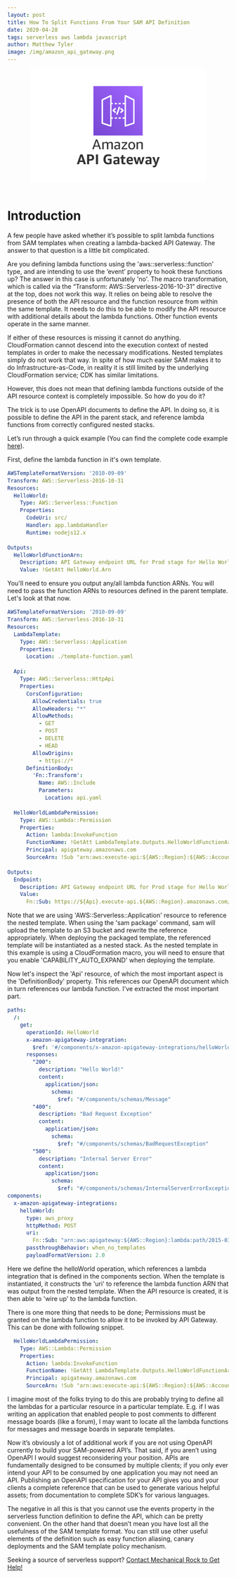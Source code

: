 ```yaml
---
layout: post
title: How To Split Functions From Your SAM API Definition
date: 2020-04-28
tags: serverless aws lambda javascript
author: Matthew Tyler
image: /img/amazon_api_gateway.png
---
```


<center><img src="/img/amazon_api_gateway.png" /></center>
<br/>

# Introduction
A few people have asked whether it’s possible to split lambda functions from SAM templates when creating a lambda-backed API Gateway. The answer to that question is a little bit complicated.

Are you defining lambda functions using the 'aws::serverless::function' type, and are intending to use the ‘event’ property to hook these functions up? The answer in this case is unfortunately 'no'. The macro transformation, which is called via the “Transform: AWS::Serverless-2016-10-31” directive at the top, does not work this way. It relies on being able to resolve the presence of both the API resource and the function resource from within the same template. It needs to do this to be able to modify the API resource with additional details about the lambda functions. Other function events operate in the same manner.

If either of these resources is missing it cannot do anything. CloudFormation cannot descend into the execution context of nested templates in order to make the necessary modifications. Nested templates simply do not work that way. In spite of how much easier SAM makes it to do Infrastructure-as-Code, in reality it is still limited by the underlying CloudFormation service; CDK has similar limitations.

However, this does not mean that defining lambda functions outside of the API resource context is completely impossible. So how do you do it?

The trick is to use OpenAPI documents to define the API. In doing so, it is possible to define the API in the parent stack, and reference lambda functions from correctly configured nested stacks.

Let’s run through a quick example (You can find the complete code example [here](https://github.com/matt-tyler/simple-node-api-split-lambda)).

First, define the lambda function in it's own template.

```yaml
AWSTemplateFormatVersion: '2010-09-09'
Transform: AWS::Serverless-2016-10-31
Resources:
  HelloWorld:
    Type: AWS::Serverless::Function
    Properties:
      CodeUri: src/
      Handler: app.lambdaHandler
      Runtime: nodejs12.x

Outputs:
  HelloWorldFunctionArn:
    Description: API Gateway endpoint URL for Prod stage for Hello World function
    Value: !GetAtt HelloWorld.Arn
```

You'll need to ensure you output any/all lambda function ARNs. You will need to pass the function ARNs to resources defined in the parent template. Let's look at that now.

```yaml
AWSTemplateFormatVersion: '2010-09-09'
Transform: AWS::Serverless-2016-10-31
Resources:
  LambdaTemplate:
    Type: AWS::Serverless::Application
    Properties:
      Location: ./template-function.yaml

  Api:
    Type: AWS::Serverless::HttpApi
    Properties:
      CorsConfiguration:
        AllowCredentials: true
        AllowHeaders: "*"
        AllowMethods:
          - GET
          - POST
          - DELETE
          - HEAD
        AllowOrigins:
          - https://*
      DefinitionBody:
        'Fn::Transform':
          Name: AWS::Include
          Parameters:
            Location: api.yaml

  HelloWorldLambdaPermission:
    Type: AWS::Lambda::Permission
    Properties:
      Action: lambda:InvokeFunction
      FunctionName: !GetAtt LambdaTemplate.Outputs.HelloWorldFunctionArn
      Principal: apigateway.amazonaws.com
      SourceArn: !Sub "arn:aws:execute-api:${AWS::Region}:${AWS::AccountId}:${Api}/*/GET/"

Outputs:
  Endpoint:
    Description: API Gateway endpoint URL for Prod stage for Hello World function
    Value:
      Fn::Sub: https://${Api}.execute-api.${AWS::Region}.amazonaws.com/
```

Note that we are using 'AWS::Serverless::Application' resource to reference the nested template. When using the 'sam package' command, sam will upload the template to an S3 bucket and rewrite the reference appropriately. When deploying the packaged template, the referenced template will be instantiated as a nested stack. As the nested template in this example is using a CloudFormation macro, you will need to ensure that you enable 'CAPABILITY_AUTO_EXPAND' when deploying the template.

Now let's inspect the 'Api' resource, of which the most important aspect is the 'DefinitionBody' property. This references our OpenAPI document which in turn references our lambda function. I've extracted the most important part.

```yaml
paths:
  /:
    get:
      operationId: HelloWorld
      x-amazon-apigateway-integration:
        $ref: '#/components/x-amazon-apigateway-integrations/helloWorld'
      responses:
        "200":
          description: "Hello World!"
          content:
            application/json:
              schema:
                $ref: "#/components/schemas/Message"
        "400":
          description: "Bad Request Exception"
          content:
            application/json:
              schema:
                $ref: "#/components/schemas/BadRequestException"
        "500":
          description: "Internal Server Error"
          content:
            application/json:
              schema:
                $ref: "#/components/schemas/InternalServerErrorException"
components:
  x-amazon-apigateway-integrations:
    helloWorld:
      type: aws_proxy
      httpMethod: POST
      uri:
        Fn::Sub: "arn:aws:apigateway:${AWS::Region}:lambda:path/2015-03-31/functions/${LambdaTemplate.Outputs.HelloWorldFunctionArn}/invocations"
      passthroughBehavior: when_no_templates
      payloadFormatVersion: 2.0
```

Here we define the helloWorld operation, which references a lambda integration that is defined in the components section. When the template is instantiated, it constructs the 'uri' to reference the lambda function ARN that was output from the nested template. When the API resource is created, it is then able to 'wire up' to the lambda function.

There is one more thing that needs to be done; Permissions must be granted on the lambda function to allow it to be invoked by API Gateway. This can be done with following snippet.

```yaml
  HelloWorldLambdaPermission:
    Type: AWS::Lambda::Permission
    Properties:
      Action: lambda:InvokeFunction
      FunctionName: !GetAtt LambdaTemplate.Outputs.HelloWorldFunctionArn
      Principal: apigateway.amazonaws.com
      SourceArn: !Sub "arn:aws:execute-api:${AWS::Region}:${AWS::AccountId}:${Api}/*/GET/"
```

I imagine most of the folks trying to do this are probably trying to define all the lambdas for a particular resource in a particular template. E.g. if I was writing an application that enabled people to post comments to different message boards (like a forum), I may want to locate all the lambda functions for messages and message boards in separate templates.

Now it’s obviously a lot of additional work if you are not using OpenAPI currently to build your SAM-powered API’s. That said, if you aren’t using OpenAPI I would suggest reconsidering your position. APIs are fundamentally designed to be consumed by multiple clients; if you only ever intend your API to be consumed by one application you may not need an API. Publishing an OpenAPI specification for your API gives you and your clients a complete reference that can be used to generate various helpful assets; from documentation to complete SDK’s for various languages.

The negative in all this is that you cannot use the events property in the serverless function definition to define the API, which can be pretty convenient. On the other hand that doesn’t mean you have lost all the usefulness of the SAM template format. You can still use other useful elements of the definition such as easy function aliasing, canary deployments and the SAM template policy mechanism.

Seeking a source of serverless support? [Contact Mechanical Rock to Get Help!](https://www.mechanicalrock.io/lets-get-started)